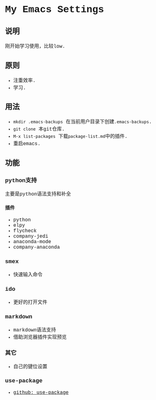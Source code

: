 <font style="font-family: Courier" size="3">

# My Emacs Settings


## 说明
刚开始学习使用，比较low.



## 原则
* 注重效率.
* 学习.


## 用法
* `mkdir .emacs-backups` 在当前用户目录下创建`.emacs-backups`.
* `git clone` 本git仓库.
* `M-x list-packages` 下载`package-list.md`中的插件.
* 重启emacs.


## 功能

### python支持
主要是python语法支持和补全

#### 插件
* python
* elpy
* flycheck
* company-jedi
* anaconda-mode
* company-anaconda

### smex
* 快速输入命令

### ido
* 更好的打开文件

### markdown
* markdown语法支持
* 借助浏览器插件实现预览

### 其它
* 自己的键位设置

### use-package
* [github: use-package](https://github.com/jwiegley/use-package)


</font>
